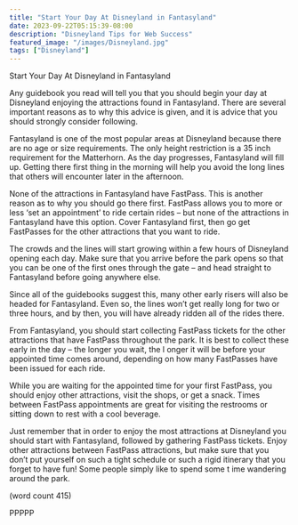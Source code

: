 ```yaml
---
title: "Start Your Day At Disneyland in Fantasyland"
date: 2023-09-22T05:15:39-08:00
description: "Disneyland Tips for Web Success"
featured_image: "/images/Disneyland.jpg"
tags: ["Disneyland"]
---
```


Start Your Day At Disneyland in Fantasyland

Any guidebook you read will tell you that you should 
begin your day at Disneyland enjoying the attractions 
found in Fantasyland. There are several important 
reasons as to why this advice is given, and it is 
advice that you should strongly consider following.

Fantasyland is one of the most popular areas at 
Disneyland because there are no age or size 
requirements. The only height restriction is a 35 
inch requirement for the Matterhorn. As the day 
progresses, Fantasyland will fill up. Getting there 
first thing in the morning will help you avoid the long 
lines that others will encounter later in the afternoon.

None of the attractions in Fantasyland have 
FastPass. This is another reason as to why you 
should go there first. FastPass allows you to more 
or less ‘set an appointment’ to ride certain rides – 
but none of the attractions in Fantasyland have this 
option. Cover Fantasyland first, then go get 
FastPasses for the other attractions that you want 
to ride.

The crowds and the lines will start growing within a 
few hours of Disneyland opening each day. Make 
sure that you arrive before the park opens so that 
you can be one of the first ones through the gate – 
and head straight to Fantasyland before going 
anywhere else. 

Since all of the guidebooks suggest this, many 
other early risers will also be headed for Fantasyland. 
Even so, the lines won’t get really long for two or 
three hours, and by then, you will have already ridden 
all of the rides there.

From Fantasyland, you should start collecting 
FastPass tickets for the other attractions that have 
FastPass throughout the park. It is best to collect 
these early in the day – the longer you wait, the l
onger it will be before your appointed time comes 
around, depending on how many FastPasses have 
been issued for each ride. 

While you are waiting for the appointed time for your 
first FastPass, you should enjoy other attractions, 
visit the shops, or get a snack. Times between 
FastPass appointments are great for visiting the 
restrooms or sitting down to rest with a cool 
beverage. 

Just remember that in order to enjoy the most 
attractions at Disneyland you should start with 
Fantasyland, followed by gathering FastPass tickets. 
Enjoy other attractions between FastPass attractions, 
but make sure that you don’t put yourself on such a 
tight schedule or such a rigid itinerary that you forget 
to have fun! Some people simply like to spend some t
ime wandering around the park.

(word count 415)

PPPPP

